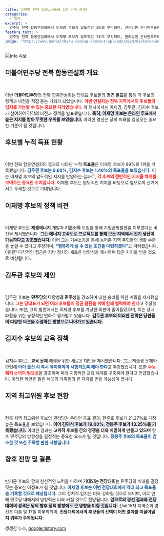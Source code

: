```yaml
---
title: 이재명 전북 압승…득표율 3일 누적 공개!
categories:
  - 정치
excerpt: >
  민주당 전북 합동연설회에서 이재명 후보가 압도적인 1위로 부각되며, 권리당원 온라인투표에서도 89%의 득표율을 기록했다. 김두관과 김지수 후보는 각각 13.32%, 1.89%에 그쳐, 2년 전 최고 득표율을 넘어설 전망이다. 민주당의 미래를 엿볼 수 있는 이 사건, 클릭해서 자세히 확인하세요!
feature_text: >
  민주당 전북 합동연설회에서 이재명 후보가 압도적인 1위로 부각되며, 권리당원 온라인투표에서도 89%의 득표율을 기록했다. 김두관과 김지수 후보는 각각 13.32%, 1.89%에 그쳐, 2년 전 최고 득표율을 넘어설 전망이다. 민주당의 미래를 엿볼 수 있는 이 사건, 클릭해서 자세히 확인하세요!
image: 'https://www.behealthy4u.com/wp-content/uploads/2024/06/koreanews.jpg'
---
```


<p><img src="https://www.behealthy4u.com/wp-content/uploads/2024/06/koreanews.jpg" alt="info 속보" /></p>

<h2 data-ke-size="size26">더불어민주당 전북 합동연설회 개요</h2>

<p data-ke-size="size16">&nbsp;</p>

<p>이번 <b>더불어민주당</b>의 전북 합동연설회는 당대표 후보들의 <b>정견 발표</b>를 통해 각 후보의 정책과 비전을 직접 듣는 기회가 되었습니다. <b><span style="color: #ee2323;">이번 연설회는 전북 지역에서의 후보들의 입지를 가늠할 수 있는 중요한 자리였습니다.</span></b> 이 행사에서는 이재명, 김두관, 김지수 후보가 참여하여 각각의 비전과 정책을 발표했습니다. <b><span style="background-color: #21538527;">특히, 이재명 후보는 온라인 투표에서 높은 지지를 받아 뚜렷한 우위를 보였습니다.</span></b> 이러한 경선은 당의 미래를 결정짓는 중요한 기준이 될 것입니다. </p>

<h2 data-ke-size="size26">후보별 누적 득표 현황</h2>

<p data-ke-size="size16">&nbsp;</p>

<p>이번 전북 합동연설회의 결과로 나타난 누적 <b>득표율</b>은 이재명 후보가 89%로 1위를 기록했습니다. <b><span style="color: #1a5490;">김두관 후보는 9.60%, 김지수 후보는 1.40%의 득표율을 보였습니다.</span></b> 이는 이재명 후보의 압도적인 지지를 반영하는 결과로, <b><span style="color: #ee2323;">각 후보의 전반적인 지지율 차이를 보여주는 중요한 수치입니다.</span></b> 이재명 후보는 압도적인 지지를 바탕으로 앞으로의 선거에서도 우세할 것으로 기대됩니다.</p>

<h2 data-ke-size="size26">이재명 후보의 정책 비전</h2>

<p data-ke-size="size16">&nbsp;</p>

<p>이재명 후보는 <b>재생에너지</b> 개발과 <b>기본소득</b> 도입을 통해 지방균형발전을 이루겠다는 비전을 제시했습니다. <b><span style="background-color: #21538527;">그는 에너지 고속도로 프로젝트를 통해 모든 지역에서 전기 생산이 가능하다고 강조했습니다.</span></b> 이어 그는 기본소득을 통해 농어촌 지역 주민들의 생활 수준을 높일 수 있다고 주장하며, <b><span style="color: #1a5490;">“행복하게 살 수 있는 조건을 마련하겠다”</span></b>고 피력했습니다. 이러한 다각적인 접근은 지방 정치의 새로운 방향성을 제시하며 많은 지지를 받을 것으로 예상됩니다.</p>

<h2 data-ke-size="size26">김두관 후보의 제안</h2>

<p data-ke-size="size16">&nbsp;</p>

<p>김두관 후보는 <b>민주당의 다양성과 민주성</b>을 강조하며 대선 승리를 위한 계획을 제시했습니다. <b><span style="color: #ee2323;">그는 당대표가 되면 여러 후보들이 정권 탈환을 위해 함께 협력해야 한다</span></b>고 주장했습니다. 또한, 그의 발언에서는 이재명 후보를 겨냥한 비판이 줄어들었으며, 이는 당내 화합을 위한 긍정적인 변화로 평가받고 있습니다. <b><span style="background-color: #21538527;">김두관 후보의 이러한 전략은 당원들의 다양한 의견을 수렴하는 방향으로 나아가고 있습니다.</span></b></p>

<h2 data-ke-size="size26">김지수 후보의 교육 정책</h2>

<p data-ke-size="size16">&nbsp;</p>

<p>김지수 후보는 <b>교육 문제</b> 해결을 위한 새로운 대안을 제시했습니다. 그는 저출생 문제와 관련해 <b><span style="color: #1a5490;">아이 출산 시 즉시 육아휴직이 시행되도록 해야 한다</span></b>고 주장했습니다. 또한 <b><span style="color: #ee2323;">수능 폐지 논의의 필요성</span></b>을 강조하며 미래 지향적인 교육 체계를 구축해야 한다고 언급했습니다. 이러한 제안은 젊은 세대와 가족들의 큰 지지를 받을 가능성이 큽니다.</p>

<h2 data-ke-size="size26">지역 최고위원 후보 현황</h2>

<p data-ke-size="size16">&nbsp;</p>

<p>전북 지역 최고위원 후보의 권리당원 온라인 득표 결과, 한준호 후보가 21.27%로 가장 높은 득표율을 보였습니다. <b><span style="background-color: #21538527;">이어 김민석 후보가 19.00%, 정봉주 후보가 13.25%를 기록했습니다.</span></b> 이러한 결과는 <b>고위직 후보들 간의 경쟁을 더욱 치열하게 만들고 있으며</b> 향후 민주당의 방향성을 결정짓는 중요한 요소가 될 것입니다. <b><span style="color: #1a5490;">정봉주 후보의 득표율이 감소한 것 또한 주목할 만한 사항입니다.</span></b></p>

<h2 data-ke-size="size26">향후 전망 및 결론</h2>

<p data-ke-size="size16">&nbsp;</p>

<p>반기문 후보와 함께 헌신적인 노력을 다하며 <b>기대되는 전당대회</b>는 민주당의 미래를 결정짓는 중요한 이정표가 될 것입니다. <b><span style="color: #1a5490;">이재명 후보는 이번 전당대회에서 역대 최고 득표율을 기록할 것으로 예상됩니다.</span></b> 그의 정치적 입지는 더욱 강화될 것으로 보이며, 이로 인해 민주당 내에서의 영향력은 더욱 커질 것으로 전망됩니다. <b><span style="background-color: #21538527;">앞으로의 경선 결과와 전당대회의 성격은 당의 향후 정책 방향에도 큰 영향을 미칠 것입니다.</span></b> 전국 15차 지역순회 경선은 다음 달 17일 마무리되며, <b>전당대회에서의 후보들의 선택이 어떤 결과를 이끌어낼지 귀추가 주목됩니다.</b></p>
생생한 뉴스, <a href="https://qoogle.tistory.com" rel="dofollow">qoogle.tistory.com</a>


